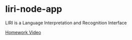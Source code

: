 # liri-node-app
LIRI is a Language Interpretation and Recognition Interface

[Homework Video](./assets/videos)